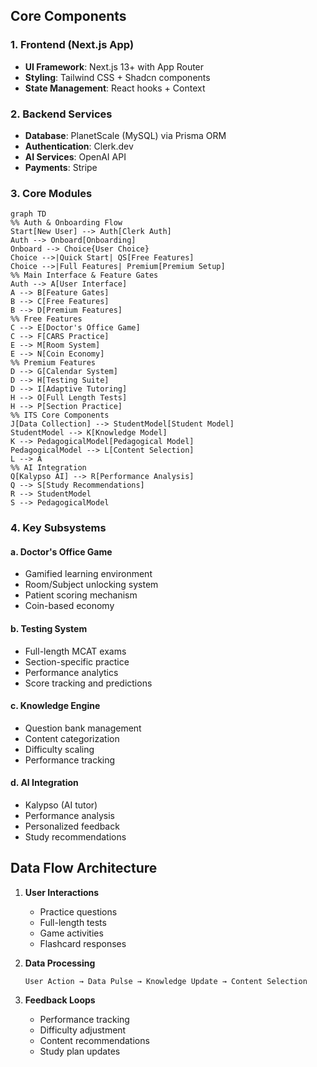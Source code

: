 ## Core Components

### 1. Frontend (Next.js App)
- **UI Framework**: Next.js 13+ with App Router
- **Styling**: Tailwind CSS + Shadcn components
- **State Management**: React hooks + Context

### 2. Backend Services
- **Database**: PlanetScale (MySQL) via Prisma ORM
- **Authentication**: Clerk.dev
- **AI Services**: OpenAI API
- **Payments**: Stripe

### 3. Core Modules

```mermaid
graph TD
%% Auth & Onboarding Flow
Start[New User] --> Auth[Clerk Auth]
Auth --> Onboard[Onboarding]
Onboard --> Choice{User Choice}
Choice -->|Quick Start| QS[Free Features]
Choice -->|Full Features| Premium[Premium Setup]
%% Main Interface & Feature Gates
Auth --> A[User Interface]
A --> B[Feature Gates]
B --> C[Free Features]
B --> D[Premium Features]
%% Free Features
C --> E[Doctor's Office Game]
C --> F[CARS Practice]
E --> M[Room System]
E --> N[Coin Economy]
%% Premium Features
D --> G[Calendar System]
D --> H[Testing Suite]
D --> I[Adaptive Tutoring]
H --> O[Full Length Tests]
H --> P[Section Practice]
%% ITS Core Components
J[Data Collection] --> StudentModel[Student Model]
StudentModel --> K[Knowledge Model]
K --> PedagogicalModel[Pedagogical Model]
PedagogicalModel --> L[Content Selection]
L --> A
%% AI Integration
Q[Kalypso AI] --> R[Performance Analysis]
Q --> S[Study Recommendations]
R --> StudentModel
S --> PedagogicalModel
```

### 4. Key Subsystems

#### a. Doctor's Office Game
- Gamified learning environment
- Room/Subject unlocking system
- Patient scoring mechanism
- Coin-based economy

#### b. Testing System
- Full-length MCAT exams
- Section-specific practice
- Performance analytics
- Score tracking and predictions

#### c. Knowledge Engine
- Question bank management
- Content categorization
- Difficulty scaling
- Performance tracking

#### d. AI Integration
- Kalypso (AI tutor)
- Performance analysis
- Personalized feedback
- Study recommendations

## Data Flow Architecture

1. **User Interactions**
   - Practice questions
   - Full-length tests
   - Game activities
   - Flashcard responses

2. **Data Processing**
   ```
   User Action → Data Pulse → Knowledge Update → Content Selection
   ```

3. **Feedback Loops**
   - Performance tracking
   - Difficulty adjustment
   - Content recommendations
   - Study plan updates
